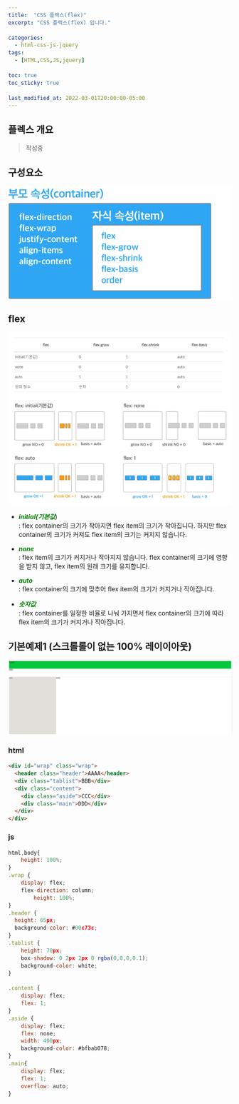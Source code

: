 ```yaml
---
title:  "CSS 플랙스(flex)"
excerpt: "CSS 플랙스(flex) 입니다."

categories:
  - html-css-js-jquery
tags:
  - [HTML,CSS,JS,jquery]

toc: true
toc_sticky: true

last_modified_at: 2022-03-01T20:00:00-05:00
---
```


## 플렉스 개요
> 작성중



## 구성요소
![사진1](/assets/images/WebProgramming/HtmlCsssJsJquery/css-flex1.png)

## flex
![사진2](/assets/images/WebProgramming/HtmlCsssJsJquery/css-flex3.jpg)

- <I><span style="color:green"><b>initial(기본값</b></span></I>)  
    : flex container의 크기가 작아지면 flex item의 크기가 작아집니다. 하지만 flex container의 크기가 커져도 flex item의 크기는 커지지 않습니다.

- <I><span style="color:green"><b>none</b></span></I>  
    : flex item의 크기가 커지거나 작아지지 않습니다. flex container의 크기에 영향을 받지 않고, flex item의 원래 크기를 유지합니다.

- <I><span style="color:green"><b>auto</b></span></I>  
    : flex container의 크기에 맞추어 flex item의 크기가 커지거나 작아집니다.

- <I><span style="color:green"><b>숫자값</b></span></I>  
    : flex container를 일정한 비율로 나눠 가지면서 flex container의 크기에 따라 flex item의 크기가 커지거나 작아집니다.


## 기본예제1 (스크롤롤이 없는 100% 레이이아웃)
![사진3](/assets/images/WebProgramming/HtmlCsssJsJquery/css-flex2.jpg)

### html
```html
<div id="wrap" class="wrap">
  <header class="header">AAAA</header>
  <div class="tablist">BBB</div>
  <div class="content">
    <div class="aside">CCC</div>
    <div class="main">DDD</div>
  </div>
</div>

```

### js
```js
html,body{
	height: 100%;
}
.wrap {
    display: flex;
    flex-direction: column;
		height: 100%;
}
.header {
  height: 65px;
  background-color: #00c73c;
}
.tablist {
    height: 70px;
    box-shadow: 0 2px 2px 0 rgba(0,0,0,0.1);
    background-color: white;
}

.content {
    display: flex;
    flex: 1;
}
.aside {
    display: flex;
    flex: none;
    width: 400px;
    background-color: #bfbab078;
}
.main{
    display: flex;
    flex: 1;
    overflow: auto;
}

```

